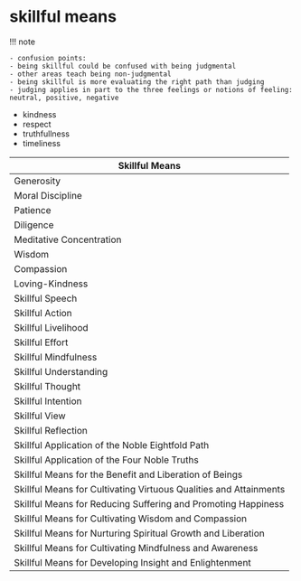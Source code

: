 # skillful means

!!! note

    - confusion points:  
    - being skillful could be confused with being judgmental
    - other areas teach being non-judgmental
    - being skillful is more evaluating the right path than judging
    - judging applies in part to the three feelings or notions of feeling: neutral, positive, negative

- kindness
- respect
- truthfullness
- timeliness

| Skillful Means                                                    |
|-------------------------------------------------------------------|
| Generosity                                                        |
| Moral Discipline                                                  |
| Patience                                                          |
| Diligence                                                         |
| Meditative Concentration                                          |
| Wisdom                                                            |
| Compassion                                                        |
| Loving-Kindness                                                   |
| Skillful Speech                                                   |
| Skillful Action                                                   |
| Skillful Livelihood                                               |
| Skillful Effort                                                   |
| Skillful Mindfulness                                              |
| Skillful Understanding                                            |
| Skillful Thought                                                  |
| Skillful Intention                                                |
| Skillful View                                                     |
| Skillful Reflection                                               |
| Skillful Application of the Noble Eightfold Path                  |
| Skillful Application of the Four Noble Truths                     |
| Skillful Means for the Benefit and Liberation of Beings           |
| Skillful Means for Cultivating Virtuous Qualities and Attainments |
| Skillful Means for Reducing Suffering and Promoting Happiness     |
| Skillful Means for Cultivating Wisdom and Compassion              |
| Skillful Means for Nurturing Spiritual Growth and Liberation      |
| Skillful Means for Cultivating Mindfulness and Awareness          |
| Skillful Means for Developing Insight and Enlightenment           |
